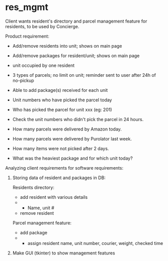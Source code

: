# res_mgmt

Client wants resident's directory and parcel management feature for residents, to be used by Concierge.

Product requirement:

 - Add/remove residents into unit; shows on main page
 - Add/remove packages for resident/unit; shows on main page

 - unit occupied by one resident 

 - 3 types of parcels; no limit on unit; reminder sent to user after 24h of no-pickup 

 - Able to add package(s) received for each unit
 - Unit numbers who have picked the parcel today
 - Who has picked the parcel for unit xxx (eg: 201)
 - Check the unit numbers who didn't pick the parcel in 24 hours.
 - How many parcels were delivered by Amazon today.
 - How many parcels were delivered by Purolator last week.
 - How many items were not picked after 2 days.
 - What was the heaviest package and for which unit today?


    
Analyzing client requirements for software requirements:

1.  Storing data of resident and packages in DB:

    Residents directory:
    - add resident with various details 
    - - Name, unit # 
    - remove resident
    
    Parcel management feature:
    - add package
    - - assign resident name, unit number, courier, weight, checked time

2.  Make GUI (tkinter) to show management features